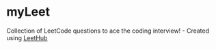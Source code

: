 # myLeet
Collection of LeetCode questions to ace the coding interview! - Created using [LeetHub](https://github.com/QasimWani/LeetHub)
